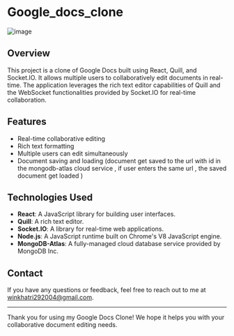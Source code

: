 # Google_docs_clone

![image](https://github.com/vin-00/google_docs_clone/assets/132657698/62ee2c72-8181-482d-9f07-be6542f55397)

## Overview

This project is a clone of Google Docs built using React, Quill, and Socket.IO. It allows multiple users to collaboratively edit documents in real-time. The application leverages the rich text editor capabilities of Quill and the WebSocket functionalities provided by Socket.IO for real-time collaboration.

## Features

- Real-time collaborative editing
- Rich text formatting
- Multiple users can edit simultaneously
- Document saving and loading (document get saved to the url with id in the mongodb-atlas cloud service , if user enters the same url , the saved document get loaded )

## Technologies Used

- **React**: A JavaScript library for building user interfaces.
- **Quill**: A rich text editor.
- **Socket.IO**: A library for real-time web applications.
- **Node.js**: A JavaScript runtime built on Chrome's V8 JavaScript engine.
- **MongoDB-Atlas**: A fully-managed cloud database service provided by MongoDB Inc.

## Contact

If you have any questions or feedback, feel free to reach out to me at winkhatri292004@gmail.com.

---

Thank you for using my Google Docs Clone! We hope it helps you with your collaborative document editing needs.
